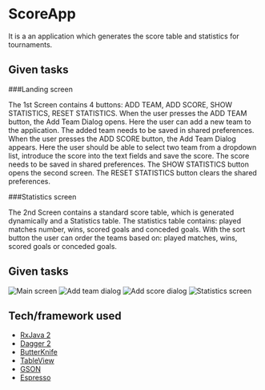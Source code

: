 # ScoreApp

It is a an application which generates the score table and statistics for tournaments.

## Given tasks

###Landing screen 
 
The 1st Screen contains 4 buttons: ADD TEAM, ADD SCORE, SHOW STATISTICS, RESET STATISTICS. When the user presses the ADD TEAM button, the Add Team Dialog opens. Here the user can add a new team to the application. The added team needs to be saved in shared preferences. When the user presses the ADD SCORE button, the Add Team Dialog appears. Here the user should be able to select two team from a dropdown list, introduce the score into the text fields and save the score. The score needs to be saved in shared preferences. The SHOW STATISTICS button opens the second screen. The RESET STATISTICS button clears the shared preferences. 
 
###Statistics screen 
 
The 2nd Screen contains a standard score table, which is generated dynamically and a Statistics table. The statistics table contains: played matches number, wins, scored goals and conceded goals. With the sort button the user can order the teams based on: played matches, wins, scored goals or conceded goals.

## Given tasks

![Main screen](/img/main.jpg?raw=true "Main screen")
![Add team dialog](/img/add_team.jpg?raw=true "Add team dialog")
![Add score dialog](/img/add_score.jpg?raw=true "Add score dialog")
![Statistics screen](/img/statistics.jpg?raw=true "Statistics screen")

## Tech/framework used

- [RxJava 2](https://github.com/ReactiveX/RxJava)
- [Dagger 2](https://github.com/google/dagger)
- [ButterKnife](https://github.com/JakeWharton/butterknife)
- [TableView](https://github.com/evrencoskun/TableView)
- [GSON](https://github.com/google/gson)
- [Espresso](https://developer.android.com/training/testing/espresso/)
